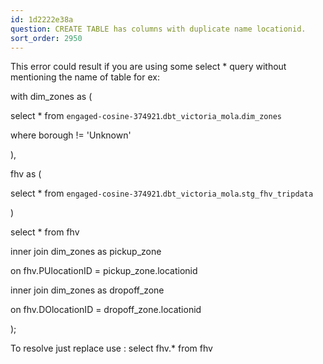 ```yaml
---
id: 1d2222e38a
question: CREATE TABLE has columns with duplicate name locationid.
sort_order: 2950
---
```


This error could result if you are using some select * query without mentioning the name of table for ex:

with dim_zones as (

select * from `engaged-cosine-374921`.`dbt_victoria_mola`.`dim_zones`

where borough != 'Unknown'

),

fhv as (

select * from `engaged-cosine-374921`.`dbt_victoria_mola`.`stg_fhv_tripdata`

)

select * from fhv

inner join dim_zones as pickup_zone

on fhv.PUlocationID = pickup_zone.locationid

inner join dim_zones as dropoff_zone

on fhv.DOlocationID = dropoff_zone.locationid

);

To resolve just replace use : select fhv.* from fhv


